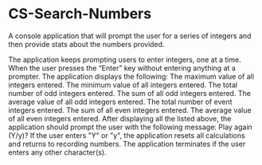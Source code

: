 # CS-Search-Numbers
A console application that will prompt the user for a series of integers and then provide stats about the numbers provided. 

The application keeps prompting users to enter integers, one at a time.
When the user presses the “Enter” key without entering anything at a prompter. The application displays the following:
  The maximum value of all integers entered.
  The minimum value of all integers entered.
  The total number of odd integers entered.
  The sum of all odd integers entered.
  The average value of all odd integers entered.
  The total number of event integers entered.
  The sum of all even integers entered.
  The average value of all even integers entered.
After displaying all the listed above, the application should prompt the user with the following message:
Play again (Y/y)?
If the user enters "Y" or "y", the application resets all calculations and returns to recording numbers. The application terminates if the user enters any other character(s).
